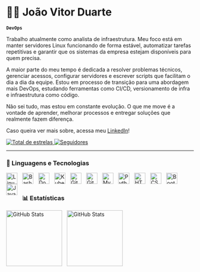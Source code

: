 # 👨‍💻 João Vitor Duarte

**`DevOps`**

Trabalho atualmente como analista de infraestrutura. Meu foco está em manter servidores Linux funcionando de forma estável, automatizar tarefas repetitivas e garantir que os sistemas da empresa estejam disponíveis para quem precisa.

A maior parte do meu tempo é dedicada a resolver problemas técnicos, gerenciar acessos, configurar servidores e escrever scripts que facilitam o dia a dia da equipe. Estou em processo de transição para uma abordagem mais DevOps, estudando ferramentas como CI/CD, versionamento de infra e infraestrutura como código.

Não sei tudo, mas estou em constante evolução. O que me move é a vontade de aprender, melhorar processos e entregar soluções que realmente fazem diferença.

Caso queira ver mais sobre, acessa meu [LinkedIn](https://www.linkedin.com/in/jo%C3%A3o-vitor-duarte-0b835a22b/)!

<p align="left">
    <a href="https://github.com/joaovitorduarte01?tab=repositories&sort=stargazers">
        <img 
            alt="Total de estrelas" 
            title="Total de estrelas GitHub" 
            src="https://custom-icon-badges.demolab.com/github/stars/joaovitorduarte01?color=55960c&style=for-the-badge&labelColor=488207&logo=star&label=estrelas"
        />
    </a>
    <a href="https://github.com/joaovitorduarte01?tab=followers">
        <img 
            alt="Seguidores" 
            title="Me siga no GitHub" 
            src="https://custom-icon-badges.demolab.com/github/followers/joaovitorduarte01?color=236ad3&labelColor=1155ba&style=for-the-badge&logo=github&label=Seguidores&logoColor=white"
        />
    </a>
</p>

---

### 🤖 Linguagens e Tecnologias

<img 
    align="left" 
    alt="Linux"
    title="Linux" 
    width="30px" 
    style="padding-right: 10px;" 
    src="https://cdn.jsdelivr.net/gh/devicons/devicon@latest/icons/linux/linux-original.svg"         
/>
<img 
    align="left" 
    alt="Bash" 
    title="Bash"
    width="30px" 
    style="padding-right: 10px;" 
    src="https://cdn.jsdelivr.net/gh/devicons/devicon@latest/icons/bash/bash-original.svg"
/>
<img 
    align="left" 
    alt="Docker" 
    title="Docker"
    width="30px" 
    style="padding-right: 10px;" 
    src="https://cdn.jsdelivr.net/gh/devicons/devicon@latest/icons/docker/docker-original-wordmark.svg"
/>
<img 
    align="left" 
    alt="Kubernetes"
    title="Kubernetes" 
    width="30px" 
    style="padding-right: 10px;" 
    src="https://cdn.jsdelivr.net/gh/devicons/devicon@latest/icons/kubernetes/kubernetes-original.svg"
/>
<img 
    align="left" 
    alt="Git"
    title="Git" 
    width="30px" 
    style="padding-right: 10px;" 
    src="https://cdn.jsdelivr.net/gh/devicons/devicon@latest/icons/git/git-original.svg" 
/>
<img 
    align="left" 
    alt="GitHub Actions" 
    title="GitHub Actions"
    width="30px" 
    style="padding-right: 10px;" 
    src="https://cdn.jsdelivr.net/gh/devicons/devicon@latest/icons/githubactions/githubactions-original.svg"
/>
<img 
    align="left" 
    alt="MySQL"
    title="MySQL" 
    width="30px" 
    style="padding-right: 10px;" 
    src="https://cdn.jsdelivr.net/gh/devicons/devicon@latest/icons/mysql/mysql-original.svg" 
/>
<img 
    align="left" 
    alt="Python" 
    title="Python"
    width="30px" 
    style="padding-right: 10px;" 
    src="https://cdn.jsdelivr.net/gh/devicons/devicon@latest/icons/python/python-original.svg" 
/>
<img 
    align="left" 
    alt="HTML"
    title="HTML" 
    width="30px" 
    style="padding-right: 10px;" 
    src="https://cdn.jsdelivr.net/gh/devicons/devicon@latest/icons/html5/html5-original.svg" 
/>
<img 
    align="left" 
    alt="CSS" 
    title="CSS"
    width="30px" 
    style="padding-right: 10px;" 
    src="https://cdn.jsdelivr.net/gh/devicons/devicon@latest/icons/css3/css3-original.svg" 
/>
<img 
    align="left" 
    alt="Bootstrap"
    title="Bootstrap" 
    width="30px" 
    style="padding-right: 10px;" 
    src="https://cdn.jsdelivr.net/gh/devicons/devicon@latest/icons/bootstrap/bootstrap-original.svg" 
/>
<img 
    align="left" 
    alt="JavaScript" 
    title="JavaScript"
    width="30px" 
    style="padding-right: 10px;" 
    src="https://cdn.jsdelivr.net/gh/devicons/devicon@latest/icons/javascript/javascript-original.svg" 
/>
<br/>
<br/>

### 📊 Estatísticas


<img 
    align="left" 
    alt="GitHub Stats"
    widght="200"
    height="150"
    style="padding-right: 10px;" 
    src="https://github-readme-stats.vercel.app/api?username=joaovitorduarte01&show_icons=true&theme=tokyonight&include_all_commits=true&locale=pt-br" 
/><img 
      align="left" 
      alt="GitHub Stats"
      widght="200"
      height="150" 
      src="https://github-readme-stats.vercel.app/api/top-langs/?username=joaovitorduarte01&theme=tokyonight&layout=compact&custom_title=Tecnologias&langs_count=9" 
  />
  
